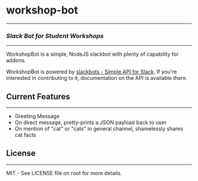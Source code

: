 # workshop-bot
--------
### _Slack Bot for Student Workshops_
--------
WorkshopBot is a simple, NodeJS slackbot with plenty of capability for addons.

WorkshopBot is powered by [slackbots - Simple API for Slack](https://www.npmjs.com/package/slackbots).
If you're interested in contributing to it, documentation on the API is available there.


## Current Features
--------
* Greeting Message
* On direct message, pretty-prints a JSON payload back to user
* On mention of "cat" or "cats" in general channel, shamelessly shares cat facts


## License
--------
MIT - See LICENSE file on root for more details.
